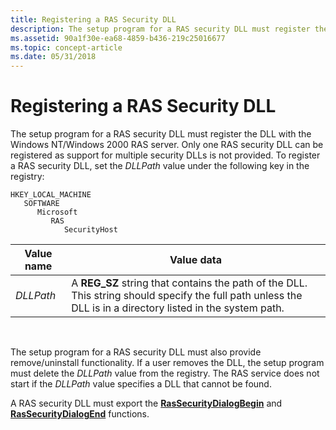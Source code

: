 ```yaml
---
title: Registering a RAS Security DLL
description: The setup program for a RAS security DLL must register the DLL with the Windows NT/Windows 2000 RAS server.
ms.assetid: 90a1f30e-ea68-4859-b436-219c25016677
ms.topic: concept-article
ms.date: 05/31/2018
---
```


# Registering a RAS Security DLL

The setup program for a RAS security DLL must register the DLL with the Windows NT/Windows 2000 RAS server. Only one RAS security DLL can be registered as support for multiple security DLLs is not provided. To register a RAS security DLL, set the *DLLPath* value under the following key in the registry:

```
HKEY_LOCAL_MACHINE
   SOFTWARE
      Microsoft
         RAS
            SecurityHost
```



| Value name | Value data                                                                                                                                                   |
|------------|--------------------------------------------------------------------------------------------------------------------------------------------------------------|
| *DLLPath*  | A **REG\_SZ** string that contains the path of the DLL. This string should specify the full path unless the DLL is in a directory listed in the system path. |



 

The setup program for a RAS security DLL must also provide remove/uninstall functionality. If a user removes the DLL, the setup program must delete the *DLLPath* value from the registry. The RAS service does not start if the *DLLPath* value specifies a DLL that cannot be found.

A RAS security DLL must export the [**RasSecurityDialogBegin**](/windows/desktop/api/Rasshost/nf-rasshost-rassecuritydialogbegin) and [**RasSecurityDialogEnd**](/windows/desktop/api/Rasshost/nf-rasshost-rassecuritydialogend) functions.

 

 




